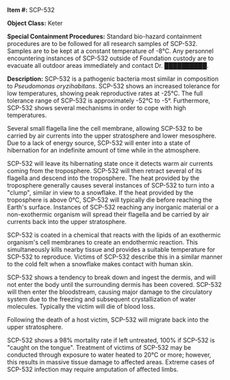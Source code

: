 **Item #:** SCP-532

**Object Class:** Keter

**Special Containment Procedures:** Standard bio-hazard containment procedures are to be followed for all research samples of SCP-532. Samples are to be kept at a constant temperature of -8°C. Any personnel encountering instances of SCP-532 outside of Foundation custody are to evacuate all outdoor areas immediately and contact Dr. ██████████.

**Description:** SCP-532 is a pathogenic bacteria most similar in composition to _Pseudomonas oryzihabitans_. SCP-532 shows an increased tolerance for low temperatures, showing peak reproductive rates at -25°C. The full tolerance range of SCP-532 is approximately -52°C to -5°. Furthermore, SCP-532 shows several mechanisms in order to cope with high temperatures.

Several small flagella line the cell membrane, allowing SCP-532 to be carried by air currents into the upper stratosphere and lower mesosphere. Due to a lack of energy source, SCP-532 will enter into a state of hibernation for an indefinite amount of time while in the atmosphere.

SCP-532 will leave its hibernating state once it detects warm air currents coming from the troposphere. SCP-532 will then retract several of its flagella and descend into the troposphere. The heat provided by the troposphere generally causes several instances of SCP-532 to turn into a "clump", similar in view to a snowflake. If the heat provided by the troposphere is above 0°C, SCP-532 will typically die before reaching the Earth's surface. Instances of SCP-532 reaching any inorganic material or a non-exothermic organism will spread their flagella and be carried by air currents back into the upper stratosphere.

SCP-532 is coated in a chemical that reacts with the lipids of an exothermic organism's cell membranes to create an endothermic reaction. This simultaneously kills nearby tissue and provides a suitable temperature for SCP-532 to reproduce. Victims of SCP-532 describe this in a similar manner to the cold felt when a snowflake makes contact with human skin.

SCP-532 shows a tendency to break down and ingest the dermis, and will not enter the body until the surrounding dermis has been covered. SCP-532 will then enter the bloodstream, causing major damage to the circulatory system due to the freezing and subsequent crystallization of water molecules. Typically the victim will die of blood loss.

Following the death of a host victim, SCP-532 will migrate back into the upper stratosphere.

SCP-532 shows a 98% mortality rate if left untreated, 100% if SCP-532 is "caught on the tongue". Treatment of victims of SCP-532 may be conducted through exposure to water heated to 20°C or more; however, this results in massive tissue damage to affected areas. Extreme cases of SCP-532 infection may require amputation of affected limbs.